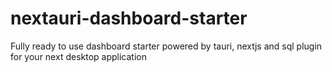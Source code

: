 # nextauri-dashboard-starter
Fully ready to use dashboard starter powered by tauri, nextjs and sql plugin for your next desktop application 
